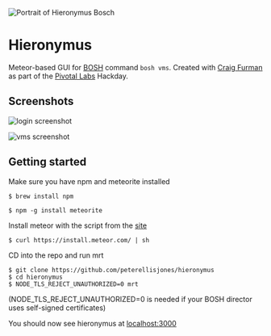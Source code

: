 ![Portrait of Hieronymus Bosch](http://i.imgur.com/MV47cvm.gif)

Hieronymus
==========

Meteor-based GUI for [BOSH](https://github.com/cloudfoundry/bosh) command `bosh vms`. Created with [Craig Furman](https://github.com/craigfurman) as part of the [Pivotal Labs](http://pivotallabs.com/) Hackday.

## Screenshots

![login screenshot](http://i.imgur.com/twrH9vg.png)

![vms screenshot](http://i.imgur.com/9dpgy8o.png)

## Getting started

Make sure you have npm and meteorite installed

    $ brew install npm
    
    $ npm -g install meteorite
    
Install meteor with the script from the [site](http://meteor.com)

    $ curl https://install.meteor.com/ | sh
    
CD into the repo and run mrt

    $ git clone https://github.com/peterellisjones/hieronymus
    $ cd hieronymus
    $ NODE_TLS_REJECT_UNAUTHORIZED=0 mrt
    
(NODE_TLS_REJECT_UNAUTHORIZED=0 is needed if your BOSH director uses self-signed certificates)
    
You should now see hieronymus at [localhost:3000](http://localhost:3000)

